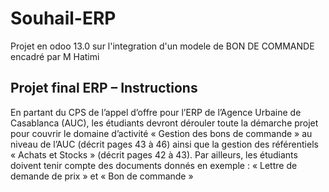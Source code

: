 # Souhail-ERP

Projet en odoo 13.0 sur l'integration d'un modele de BON DE COMMANDE encadré par M Hatimi 
## Projet final ERP – Instructions

En partant du CPS de l’appel d’offre pour l’ERP de l’Agence Urbaine de Casablanca (AUC), les
étudiants devront dérouler toute la démarche projet pour couvrir le domaine d’activité « Gestion
des bons de commande » au niveau de l’AUC (décrit pages 43 à 46) ainsi que la gestion des
référentiels « Achats et Stocks » (décrit pages 42 à 43).
Par ailleurs, les étudiants doivent tenir compte des documents donnés en exemple : « Lettre de
demande de prix » et « Bon de commande »
